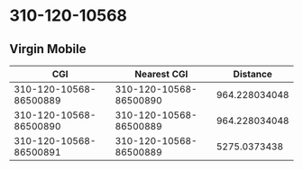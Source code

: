 # 310-120-10568
## Virgin Mobile


| CGI | Nearest CGI | Distance |
|-----|-------------|----------|
| 310-120-10568-86500889 | 310-120-10568-86500890 | 964.228034048 |
| 310-120-10568-86500890 | 310-120-10568-86500889 | 964.228034048 |
| 310-120-10568-86500891 | 310-120-10568-86500889 | 5275.0373438 |

